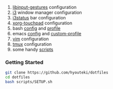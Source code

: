 1. [libinput-gestures](./gestures/libinput-gestures.conf) configuration
2. [i3](./i3/config) window manager configuration
3. [i3status](./i3status/config) bar configuration
4. [xorg-touchpad](./xorg.conf.d/90-touchpad.conf) configuration
5. bash [config](.bashrc) and [profile](.profile)
6. emacs [config](emacs/init.el) and [custom-profile](emacs/custom.el)
7. [vim](init.vim) configuration
8. [tmux](tmux/config) configuration
9. some handy [scripts](scripts/)

### Getting Started
```bash
git clone https://github.com/hyouteki/dotfiles
cd dotfiles
bash scripts/SETUP.sh
```
